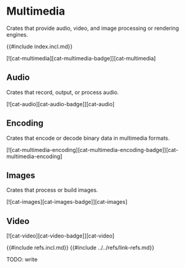# Multimedia

Crates that provide audio, video, and image processing or rendering engines.

{{#include index.incl.md}}

[![cat-multimedia][cat-multimedia-badge]][cat-multimedia]

## Audio

Crates that record, output, or process audio.

[![cat-audio][cat-audio-badge]][cat-audio]

## Encoding

Crates that encode or decode binary data in multimedia formats.

[![cat-multimedia-encoding][cat-multimedia-encoding-badge]][cat-multimedia-encoding]

## Images

Crates that process or build images.

[![cat-images][cat-images-badge]][cat-images]

## Video

[![cat-video][cat-video-badge]][cat-video]

{{#include refs.incl.md}}
{{#include ../../refs/link-refs.md}}

<div class="hidden">
TODO: write
</div>
